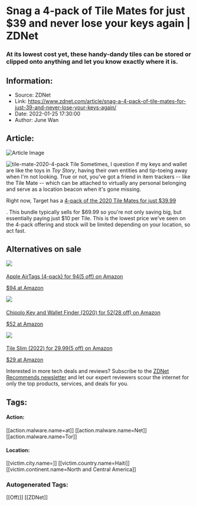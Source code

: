 # Snag a 4-pack of Tile Mates for just $39 and never lose your keys again | ZDNet
### At its lowest cost yet, these handy-dandy tiles can be stored or clipped onto anything and let you know exactly where it is.

## Information:
+ Source: ZDNet
+ Link: https://www.zdnet.com/article/snag-a-4-pack-of-tile-mates-for-just-39-and-never-lose-your-keys-again/
+ Date: 2022-01-25 17:30:00
+ Author: June Wan


## Article:
![Article Image](https://www.zdnet.com/a/img/resize/0ccb298531118215615aa234e3775a1c3e0584b3/2022/01/25/d9e87fe1-6774-41e0-9098-ee92b4f5e9df/tile-mate.png?width=770&height=578&fit=crop&auto=webp)

![tile-mate-2020-4-pack](https://www.zdnet.com/a/img/resize/1d3bc8844f272e0b08ff2d5e93cc89e52a54ff45/2022/01/25/e86c83cc-effe-49e0-9c38-8e4538f28d80/screenshot-2022-01-25-at-10-49-05-tile-mate-2020-4-pack.png?fit=bounds&auto=webp)
 Tile
 Sometimes, I question if my keys and wallet are like the toys in *Toy Story*, having their own entities and tip-toeing away when I'm not looking. True or not, you've got a friend in item trackers -- like the Tile Mate -- which can be attached to virtually any personal belonging and serve as a location beacon when it's gone missing. 

Right now, Target has a [4-pack of the 2020 Tile Mates for just $39.99](https://goto.target.com/c/159047/81938/2092?&sharedId=zdnet&u=https%3A%2F%2Fwww.target.com%2Fp%2Ftile-mate-2020-4-pack%2F-%2FA-76500801&subId1=zd-__COM_CLICK_ID__-dtp) 
 
 . This bundle typically sells for $69.99 so you're not only saving big, but essentially paying just $10 per Tile. This is the lowest price we've seen on the 4-pack offering and stock will be limited depending on your location, so act fast. 

 Alternatives on sale
---------------------


[![](https://www.zdnet.com/a/img/resize/623adc324c95a5b8f7522a56f79a53ab9a130b91/2021/11/22/a1529b59-7f75-4d80-9ee6-5f929ba09dd0/airtag-better.png?width=196&height=115&fit=crop&auto=webp)](https://assoc-redirect.amazon.com/g/r/https://www.amazon.com/dp/B0932QJ2JZ/?tag=zd-buy-button-20&ascsubtag=__COM_CLICK_ID__%7C8c2b51d6-ab29-47cc-942c-2474921eea09%7Cdtp)
#### 
[Apple AirTags (4-pack) for $94 ($5 off) on Amazon](https://assoc-redirect.amazon.com/g/r/https://www.amazon.com/dp/B0932QJ2JZ/?tag=zd-buy-button-20&ascsubtag=__COM_CLICK_ID__%7C8c2b51d6-ab29-47cc-942c-2474921eea09%7Cdtp)



[$94 at Amazon](https://assoc-redirect.amazon.com/g/r/https://www.amazon.com/dp/B0932QJ2JZ/?tag=zd-buy-button-20&ascsubtag=__COM_CLICK_ID__%7C8c2b51d6-ab29-47cc-942c-2474921eea09%7Cdtp) 
 

[![](https://www.zdnet.com/a/img/resize/121bf733b52245550d706e8e32e73c3affe45945/2022/01/25/82014578-5513-4792-80f4-c182a5d550ea/screenshot-2022-01-25-at-12-01-53-amazon-com-chipolo-bundle-2020-combo-pack-key-and-wallet-finder-bluetooth-tracker-fo.png?width=196&height=115&fit=crop&auto=webp)](https://assoc-redirect.amazon.com/g/r/https://www.amazon.com/Chipolo-Bundle-Loudest-Resistant-Bluetooth/dp/B088GYYC71?tag=zd-buy-button-20&ascsubtag=__COM_CLICK_ID__%7C8c2b51d6-ab29-47cc-942c-2474921eea09%7Cdtp)
#### 
[Chipolo Key and Wallet Finder (2020) for $52 ($28 off) on Amazon](https://assoc-redirect.amazon.com/g/r/https://www.amazon.com/Chipolo-Bundle-Loudest-Resistant-Bluetooth/dp/B088GYYC71?tag=zd-buy-button-20&ascsubtag=__COM_CLICK_ID__%7C8c2b51d6-ab29-47cc-942c-2474921eea09%7Cdtp)



[$52 at Amazon](https://assoc-redirect.amazon.com/g/r/https://www.amazon.com/Chipolo-Bundle-Loudest-Resistant-Bluetooth/dp/B088GYYC71?tag=zd-buy-button-20&ascsubtag=__COM_CLICK_ID__%7C8c2b51d6-ab29-47cc-942c-2474921eea09%7Cdtp) 
 

[![](https://www.zdnet.com/a/img/resize/90ca60961f130d68fde147dc39eb4f6e691e159b/2022/01/25/6e45e027-593e-479b-a1cc-10f3151cd65b/screenshot-2022-01-25-at-12-00-48-amazon-com-tile-slim-2022-1-pack-thin-bluetooth-tracker-wallet-finder-and-item-locator.png?width=196&height=115&fit=crop&auto=webp)](https://assoc-redirect.amazon.com/g/r/https://www.amazon.com/Tile-1-Pack-Bluetooth-Water-Resistant-Compatible/dp/B09B2NYJ3T/?tag=zd-buy-button-20&ascsubtag=__COM_CLICK_ID__%7C8c2b51d6-ab29-47cc-942c-2474921eea09%7Cdtp)
#### 
[Tile Slim (2022) for $29.99 ($5 off) on Amazon](https://assoc-redirect.amazon.com/g/r/https://www.amazon.com/Tile-1-Pack-Bluetooth-Water-Resistant-Compatible/dp/B09B2NYJ3T/?tag=zd-buy-button-20&ascsubtag=__COM_CLICK_ID__%7C8c2b51d6-ab29-47cc-942c-2474921eea09%7Cdtp)



[$29 at Amazon](https://assoc-redirect.amazon.com/g/r/https://www.amazon.com/Tile-1-Pack-Bluetooth-Water-Resistant-Compatible/dp/B09B2NYJ3T/?tag=zd-buy-button-20&ascsubtag=__COM_CLICK_ID__%7C8c2b51d6-ab29-47cc-942c-2474921eea09%7Cdtp) 
 
Interested in more tech deals and reviews? Subscribe to the [ZDNet Recommends newsletter](https://www.zdnet.com/newsletters/) and let our expert reviewers scour the internet for only the top products, services, and deals for you. 





## Tags:

#### Action:
[[action.malware.name=at]] [[action.malware.name=Net]] [[action.malware.name=Tor]]

#### Location:
[[victim.city.name=]] [[victim.country.name=Haiti]] [[victim.continent.name=North and Central America]]

### Autogenerated Tags:
[[Off)]] [[ZDNet]]

